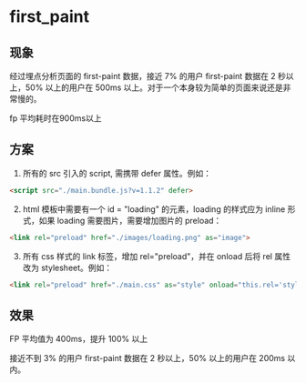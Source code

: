 # first_paint

## 现象

经过埋点分析页面的 first-paint 数据，接近 7% 的用户 first-paint 数据在 2 秒以上，50% 以上的用户在 500ms 以上。对于一个本身较为简单的页面来说还是非常慢的。

fp 平均耗时在900ms以上

## 方案

1. 所有的 src 引入的 script, 需携带 defer 属性。例如：

```html
<script src="./main.bundle.js?v=1.1.2" defer>
```

2. html 模板中需要有一个 id = "loading" 的元素，loading 的样式应为 inline 形式，如果 loading 需要图片，需要增加图片的 preload：

```html
<link rel="preload" href="./images/loading.png" as="image">
```

3. 所有 css 样式的 link 标签，增加 rel="preload"，并在 onload 后将 rel 属性改为 stylesheet。例如：

```html
<link rel="preload" href="./main.css" as="style" onload="this.rel='stylesheet'">
```

## 效果

FP 平均值为 400ms，提升 100% 以上

接近不到 3% 的用户 first-paint 数据在 2 秒以上，50% 以上的用户在 200ms 以内。
